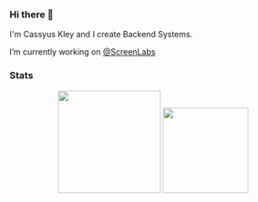 ### Hi there 👋

I'm Cassyus Kley and I create Backend Systems.

I’m currently working on [@ScreenLabs](https://github.com/ScreenLabs)

### Stats
<div align="center">
  <img height="180em" src="https://github-readme-stats-th3shadowbroker.vercel.app/api?username=BADnotice&count_private=true&show_icons=true&theme=dark" />
  <img height="150em" src="https://github-readme-stats-th3shadowbroker.vercel.app/api/top-langs/?username=BADnotice&theme=dark&layout=compact&langs_count=6" />
</div>

